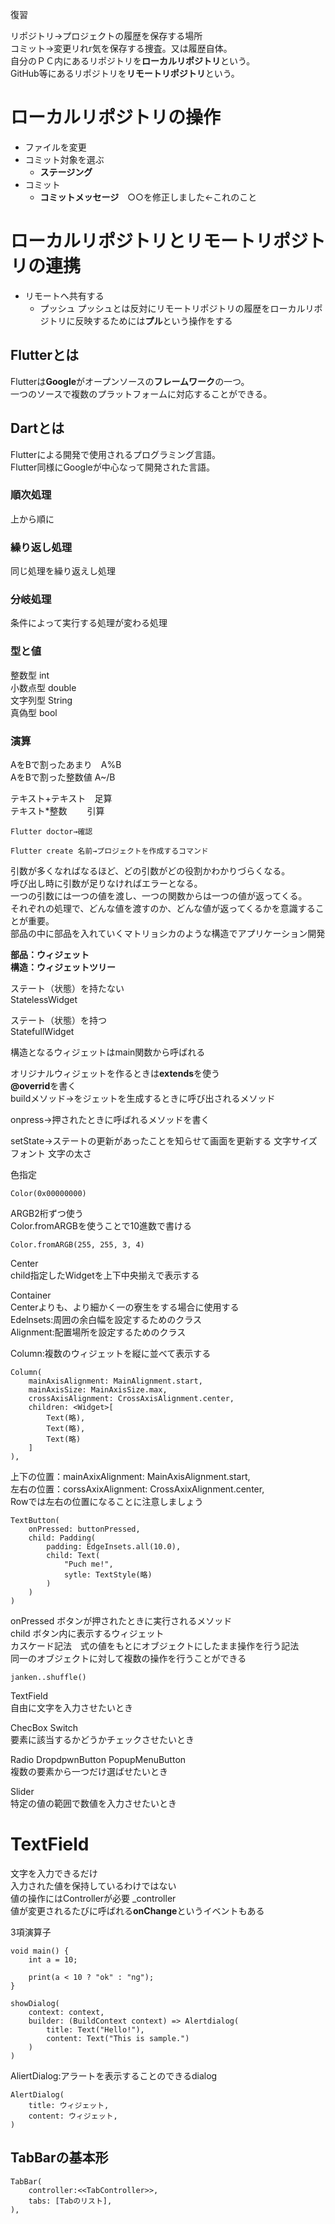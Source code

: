 復習

リポジトリ→プロジェクトの履歴を保存する場所  
コミット→変更リれr気を保存する捜査。又は履歴自体。  
自分のＰＣ内にあるリポジトリを**ローカルリポジトリ**という。  
GitHub等にあるリポジトリを**リモートリポジトリ**という。  
# ローカルリポジトリの操作
- ファイルを変更
- コミット対象を選ぶ
    - **ステージング**
- コミット
    - **コミットメッセージ**　○○を修正しました←これのこと
# ローカルリポジトリとリモートリポジトリの連携
- リモートへ共有する
    - プッシュ
プッシュとは反対にリモートリポジトリの履歴をローカルリポジトリに反映するためには**プル**という操作をする

## Flutterとは
Flutterは**Google**がオープンソースの**フレームワーク**の一つ。  
一つのソースで複数のプラットフォームに対応することができる。
## Dartとは
Flutterによる開発で使用されるプログラミング言語。  
Flutter同様にGoogleが中心なって開発された言語。
### 順次処理
上から順に
### 繰り返し処理
同じ処理を繰り返えし処理
### 分岐処理
条件によって実行する処理が変わる処理
### 型と値
整数型 int  
小数点型 double  
文字列型 String  
真偽型 bool  
### 演算
AをBで割ったあまり　A%B  
AをBで割った整数値  A~/B

テキスト+テキスト　足算  
テキスト*整数  　　引算

```
Flutter doctor→確認

Flutter create 名前→プロジェクトを作成するコマンド
```

引数が多くなればなるほど、どの引数がどの役割かわかりづらくなる。  
呼び出し時に引数が足りなければエラーとなる。  
一つの引数には一つの値を渡し、一つの関数からは一つの値が返ってくる。  
それぞれの処理で、どんな値を渡すのか、どんな値が返ってくるかを意識することが重要。  
部品の中に部品を入れていくマトリョシカのような構造でアプリケーション開発

**部品：ウィジェット**  
**構造：ウィジェットツリー**  

ステート（状態）を持たない  
StatelessWidget

ステート（状態）を持つ  
StatefullWidget

構造となるウィジェットはmain関数から呼ばれる  

オリジナルウィジェットを作るときは**extends**を使う  
**@overrid**を書く  
buildメソッド→をジェットを生成するときに呼び出されるメソッド

onpress→押されたときに呼ばれるメソッドを書く

setState→ステートの更新があったことを知らせて画面を更新する
文字サイズ
フォント
文字の太さ

色指定
```
Color(0x00000000)
```
ARGB2桁ずつ使う  
Color.fromARGBを使うことで10進数で書ける
```
Color.fromARGB(255, 255, 3, 4)
```

Center  
child指定したWidgetを上下中央揃えで表示する

Container  
Centerよりも、より細かく一の寮生をする場合に使用する  
Edelnsets:周囲の余白幅を設定するためのクラス  
Alignment:配置場所を設定するためのクラス

Column:複数のウィジェットを縦に並べて表示する
```
Column(
    mainAxisAlignment: MainAlignment.start,
    mainAxisSize: MainAxisSize.max,
    crossAxisAlignment: CrossAxisAlignment.center,
    children: <Widget>[
        Text(略),
        Text(略),
        Text(略)
    ]
),
```
上下の位置：mainAxixAlignment: MainAxisAlignment.start,  
左右の位置：corssAxixAlignment: CrossAxixAlignment.center,  
Rowでは左右の位置になることに注意しましょう  
```
TextButton(
    onPressed: buttonPressed,
    child: Padding(
        padding: EdgeInsets.all(10.0),
        child: Text(
            "Puch me!",
            sytle: TextStyle(略)
        )
    )
)
```
onPressed ボタンが押されたときに実行されるメソッド  
child ボタン内に表示するウィジェット  
カスケード記法　式の値をもとにオブジェクトにしたまま操作を行う記法  
               同一のオブジェクトに対して複数の操作を行うことができる
```
janken..shuffle()
```

TextField  
自由に文字を入力させたいとき  

ChecBox Switch   
要素に該当するかどうかチェックさせたいとき

Radio DropdpwnButton PopupMenuButton  
複数の要素から一つだけ選ばせたいとき

Slider  
特定の値の範囲で数値を入力させたいとき

# TextField
文字を入力できるだけ  
入力された値を保持しているわけではない  
値の操作にはControllerが必要 _controller  
値が変更されるたびに呼ばれる**onChange**というイベントもある

3項演算子
```
void main() {
    int a = 10;

    print(a < 10 ? "ok" : "ng");
}
```

```
showDialog(
    context: context,
    builder: (BuildContext context) => Alertdialog(
        title: Text("Hello!"),
        content: Text("This is sample.")
    )
)
```
AliertDialog:アラートを表示することのできるdialog
```
AlertDialog(
    title: ウィジェット,
    content: ウィジェット,
)
```

## TabBarの基本形
```
TabBar(
    controller:<<TabController>>,
    tabs: [Tabのリスト],
),
```